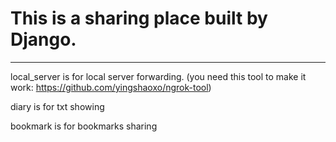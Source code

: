 # This is a sharing place built by Django.

___

local_server is for local server forwarding. (you need this tool to make it work: https://github.com/yingshaoxo/ngrok-tool)

diary is for txt showing

bookmark is for bookmarks sharing
